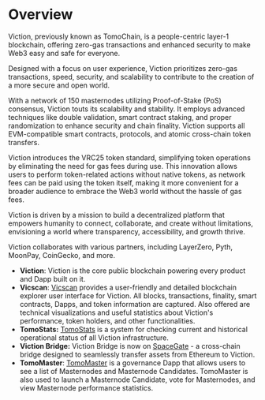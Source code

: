 # Overview

Viction, previously known as TomoChain, is a people-centric layer-1 blockchain, offering zero-gas transactions and enhanced security to make Web3 easy and safe for everyone.

Designed with a focus on user experience, Viction prioritizes zero-gas transactions, speed, security, and scalability to contribute to the creation of a more secure and open world.

With a network of 150 masternodes utilizing Proof-of-Stake (PoS) consensus, Viction touts its scalability and stability. It employs advanced techniques like double validation, smart contract staking, and proper randomization to enhance security and chain finality. Viction supports all EVM-compatible smart contracts, protocols, and atomic cross-chain token transfers.

Viction introduces the VRC25 token standard, simplifying token operations by eliminating the need for gas fees during use. This innovation allows users to perform token-related actions without native tokens, as network fees can be paid using the token itself, making it more convenient for a broader audience to embrace the Web3 world without the hassle of gas fees.

Viction is driven by a mission to build a decentralized platform that empowers humanity to connect, collaborate, and create without limitations, envisioning a world where transparency, accessibility, and growth thrive.

Viction collaborates with various partners, including LayerZero, Pyth, MoonPay, CoinGecko, and more.

* **Viction**: Viction is the core public blockchain powering every product and Dapp built on it.
* **Vicscan**: [Vicscan](https://www.vicscan.xyz/) provides a user-friendly and detailed blockchain explorer user interface for Viction. All blocks, transactions, finality, smart contracts, Dapps, and token information are captured. Also offered are technical visualizations and useful statistics about Viction's performance, token holders, and other functionalities.
* **TomoStats:** [TomoStats](https://status.viction.com/) is a system for checking current and historical operational status of all Viction infrastructure.
* **Viction Bridge:** Viction Bridge is now on [SpaceGate](https://docs.coin98.com/products/spacegate) - a cross-chain bridge designed to seamlessly transfer assets from Ethereum to Viction.
* **TomoMaster**: [TomoMaster](https://master.tomochain.com/) is a governance Dapp that allows users to see a list of Masternodes and Masternode Candidates. TomoMaster is also used to launch a Masternode Candidate, vote for Masternodes, and view Masternode performance statistics.
